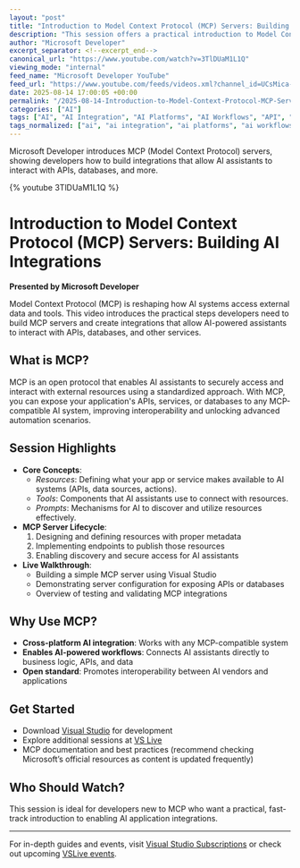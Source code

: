 ```yaml
---
layout: "post"
title: "Introduction to Model Context Protocol (MCP) Servers: Building AI Integrations"
description: "This session offers a practical introduction to Model Context Protocol (MCP), focusing on how developers can build MCP servers to enable AI assistants to securely connect with APIs, databases, and services. Covering the core MCP concepts of resources, tools, and prompts, the video provides a step-by-step walkthrough of the server lifecycle. Viewers learn how to implement MCP support in their applications, thereby extending integration possibilities across AI platforms. This is an essential guide for those wishing to enable powerful, AI-driven workflows with Microsoft technologies."
author: "Microsoft Developer"
excerpt_separator: <!--excerpt_end-->
canonical_url: "https://www.youtube.com/watch?v=3TlDUaM1L1Q"
viewing_mode: "internal"
feed_name: "Microsoft Developer YouTube"
feed_url: "https://www.youtube.com/feeds/videos.xml?channel_id=UCsMica-v34Irf9KVTh6xx-g"
date: 2025-08-14 17:00:05 +00:00
permalink: "/2025-08-14-Introduction-to-Model-Context-Protocol-MCP-Servers-Building-AI-Integrations.html"
categories: ["AI"]
tags: ["AI", "AI Integration", "AI Platforms", "AI Workflows", "API", "Cloud Computing", "Database Integration", "Dev", "Developer Tutorial", "Development", "MCP", "Microsoft", "Microsoft Azure", "Model Context Protocol", "Prompts", "Resources And Tools", "Server Lifecycle", "Tech", "Technology", "Videos", "Visual Studio"]
tags_normalized: ["ai", "ai integration", "ai platforms", "ai workflows", "api", "cloud computing", "database integration", "dev", "developer tutorial", "development", "mcp", "microsoft", "microsoft azure", "model context protocol", "prompts", "resources and tools", "server lifecycle", "tech", "technology", "videos", "visual studio"]
---
```


Microsoft Developer introduces MCP (Model Context Protocol) servers, showing developers how to build integrations that allow AI assistants to interact with APIs, databases, and more.<!--excerpt_end-->

{% youtube 3TlDUaM1L1Q %}

# Introduction to Model Context Protocol (MCP) Servers: Building AI Integrations

**Presented by Microsoft Developer**

Model Context Protocol (MCP) is reshaping how AI systems access external data and tools. This video introduces the practical steps developers need to build MCP servers and create integrations that allow AI-powered assistants to interact with APIs, databases, and other services.

## What is MCP?

MCP is an open protocol that enables AI assistants to securely access and interact with external resources using a standardized approach. With MCP, you can expose your application's APIs, services, or databases to any MCP-compatible AI system, improving interoperability and unlocking advanced automation scenarios.

## Session Highlights

- **Core Concepts**:
    - *Resources*: Defining what your app or service makes available to AI systems (APIs, data sources, actions).
    - *Tools*: Components that AI assistants use to connect with resources.
    - *Prompts*: Mechanisms for AI to discover and utilize resources effectively.
- **MCP Server Lifecycle**:
    1. Designing and defining resources with proper metadata
    2. Implementing endpoints to publish those resources
    3. Enabling discovery and secure access for AI assistants
- **Live Walkthrough**:
    - Building a simple MCP server using Visual Studio
    - Demonstrating server configuration for exposing APIs or databases
    - Overview of testing and validating MCP integrations

## Why Use MCP?

- **Cross-platform AI integration**: Works with any MCP-compatible system
- **Enables AI-powered workflows**: Connects AI assistants directly to business logic, APIs, and data
- **Open standard**: Promotes interoperability between AI vendors and applications

## Get Started

- Download [Visual Studio](http://visualstudio.com) for development
- Explore additional sessions at [VS Live](https://aka.ms/vslivehq25)
- MCP documentation and best practices (recommend checking Microsoft’s official resources as content is updated frequently)

## Who Should Watch?

This session is ideal for developers new to MCP who want a practical, fast-track introduction to enabling AI application integrations.

---

For in-depth guides and events, visit [Visual Studio Subscriptions](https://my.visualstudio.com) or check out upcoming [VSLive events](https://aka.ms/VSS/VSLive).
